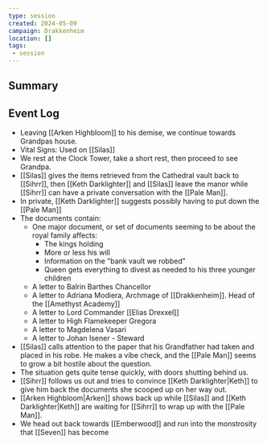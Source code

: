 ```yaml
---
type: session
created: 2024-05-09
campaign: Drakkenheim
location: []
tags:
 - session
---
```



## Summary

## Event Log

- Leaving [[Arken Highbloom]] to his demise, we continue towards Grandpas house.
- Vital Signs: Used on [[Silas]]
- We rest at the Clock Tower, take a short rest, then proceed to see Grandpa.
- [[Silas]] gives the items retrieved from the Cathedral vault back to [[Sihrr]], then [[Keth Darklighter]] and [[Silas]] leave the manor while [[Sihrr]] can have a private conversation with the [[Pale Man]].
- In private, [[Keth Darklighter]] suggests possibly having to put down the [[Pale Man]]
- The documents contain:
	- One major document, or set of documents seeming to be about the royal family affects:
		- The kings holding
		- More or less his will
		- Information on the "bank vault we robbed"
		- Queen gets everything to divest as needed to his three younger children
	- A letter to Balrin Barthes Chancellor
	- A letter to Adriana Modiera, Archmage of [[Drakkenheim]]. Head of the [[Amethyst Academy]]
	- A letter to Lord Commander [[Elias Drexxel]]
	- A letter to High Flamekeeper Gregora
	- A letter to Magdelena Vasari
	- A letter to Johan Isener - Steward
- [[Silas]] calls attention to the paper that his Grandfather had taken and placed in his robe. He makes a vibe check, and the [[Pale Man]] seems to grow a bit hostile about the question.
- The situation gets quite tense quickly, with doors shutting behind us.
- [[Sihrr]] follows us out and tries to convince [[Keth Darklighter|Keth]] to give him back the documents she scooped up on her way out.
- [[Arken Highbloom|Arken]] shows back up while [[Silas]] and [[Keth Darklighter|Keth]] are waiting for [[Sihrr]] to wrap up with the [[Pale Man]].
- We head out back towards [[Emberwood]] and run into the monstrosity that [[Seven]] has become
